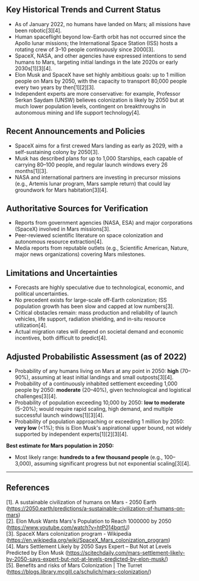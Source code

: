 ## Key Historical Trends and Current Status

- As of January 2022, no humans have landed on Mars; all missions have been robotic[3][4].
- Human spaceflight beyond low-Earth orbit has not occurred since the Apollo lunar missions; the International Space Station (ISS) hosts a rotating crew of 3–10 people continuously since 2000[3].
- SpaceX, NASA, and other agencies have expressed intentions to send humans to Mars, targeting initial landings in the late 2020s or early 2030s[1][3][4].
- Elon Musk and SpaceX have set highly ambitious goals: up to 1 million people on Mars by 2050, with the capacity to transport 80,000 people every two years by then[1][2][3].
- Independent experts are more conservative: for example, Professor Serkan Saydam (UNSW) believes colonization is likely by 2050 but at much lower population levels, contingent on breakthroughs in autonomous mining and life support technology[4].

## Recent Announcements and Policies

- SpaceX aims for a first crewed Mars landing as early as 2029, with a self-sustaining colony by 2050[3].
- Musk has described plans for up to 1,000 Starships, each capable of carrying 80–100 people, and regular launch windows every 26 months[1][3].
- NASA and international partners are investing in precursor missions (e.g., Artemis lunar program, Mars sample return) that could lay groundwork for Mars habitation[3][4].

## Authoritative Sources for Verification

- Reports from government agencies (NASA, ESA) and major corporations (SpaceX) involved in Mars missions[3].
- Peer-reviewed scientific literature on space colonization and autonomous resource extraction[4].
- Media reports from reputable outlets (e.g., Scientific American, Nature, major news organizations) covering Mars milestones.

## Limitations and Uncertainties

- Forecasts are highly speculative due to technological, economic, and political uncertainties.
- No precedent exists for large-scale off-Earth colonization; ISS population growth has been slow and capped at low numbers[3].
- Critical obstacles remain: mass production and reliability of launch vehicles, life support, radiation shielding, and in-situ resource utilization[4].
- Actual migration rates will depend on societal demand and economic incentives, both difficult to predict[4].

## Adjusted Probabilistic Assessment (as of 2022)

- Probability of any humans living on Mars at any point in 2050: **high** (70–90%), assuming at least initial landings and small outposts[3][4].
- Probability of a continuously inhabited settlement exceeding 1,000 people by 2050: **moderate** (20–40%), given technological and logistical challenges[3][4].
- Probability of population exceeding 10,000 by 2050: **low to moderate** (5–20%); would require rapid scaling, high demand, and multiple successful launch windows[1][3][4].
- Probability of population approaching or exceeding 1 million by 2050: **very low** (<1%); this is Elon Musk's aspirational upper bound, not widely supported by independent experts[1][2][3][4].

**Best estimate for Mars population in 2050:**  
- Most likely range: **hundreds to a few thousand people** (e.g., 100–3,000), assuming significant progress but not exponential scaling[3][4].

---

## References

[1]. A sustainable civilization of humans on Mars - 2050 Earth (https://2050.earth/predictions/a-sustainable-civilization-of-humans-on-mars)  
[2]. Elon Musk Wants Mars's Population to Reach 1000000 by 2050 (https://www.youtube.com/watch?v=htP014bqrtU)  
[3]. SpaceX Mars colonization program - Wikipedia (https://en.wikipedia.org/wiki/SpaceX_Mars_colonization_program)  
[4]. Mars Settlement Likely by 2050 Says Expert – But Not at Levels Predicted by Elon Musk (https://scitechdaily.com/mars-settlement-likely-by-2050-says-expert-but-not-at-levels-predicted-by-elon-musk/)  
[5]. Benefits and risks of Mars Colonization | The Turret (https://blogs.library.mcgill.ca/schulich/mars-colonization/)